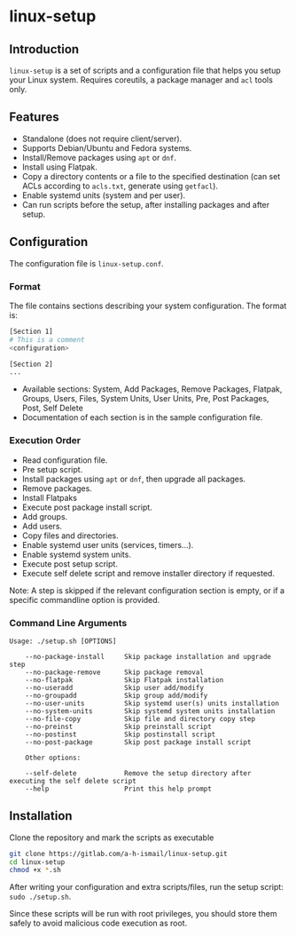 # linux-setup

## Introduction

`linux-setup` is a set of scripts and a configuration file that helps you setup your Linux system. Requires coreutils, a package manager and `acl` tools only.

## Features

- Standalone (does not require client/server).
- Supports Debian/Ubuntu and Fedora systems.
- Install/Remove packages using `apt` or `dnf`.
- Install using Flatpak.
- Copy a directory contents or a file to the specified destination (can set ACLs according to `acls.txt`, generate using `getfacl`).
- Enable systemd units (system and per user).
- Can run scripts before the setup, after installing packages and after setup.

## Configuration

The configuration file is `linux-setup.conf`.

### Format

The file contains sections describing your system configuration. The format is:

```bash
[Section 1]
# This is a comment
<configuration>

[Section 2]
...
```

- Available sections: System, Add Packages, Remove Packages, Flatpak, Groups, Users, Files, System Units, User Units, Pre, Post Packages, Post, Self Delete
- Documentation of each section is in the sample configuration file.

### Execution Order

- Read configuration file.
- Pre setup script.
- Install packages using `apt` or `dnf`, then upgrade all packages.
- Remove packages.
- Install Flatpaks
- Execute post package install script.
- Add groups.
- Add users.
- Copy files and directories.
- Enable systemd user units (services, timers...).
- Enable systemd system units.
- Execute post setup script.
- Execute self delete script and remove installer directory if requested.

Note: A step is skipped if the relevant configuration section is empty, or if a specific commandline option is provided.

### Command Line Arguments

```
Usage: ./setup.sh [OPTIONS]
    
    --no-package-install     Skip package installation and upgrade step
    --no-package-remove      Skip package removal
    --no-flatpak             Skip Flatpak installation
    --no-useradd             Skip user add/modify
    --no-groupadd            Skip group add/modify
    --no-user-units          Skip systemd user(s) units installation
    --no-system-units        Skip systemd system units installation
    --no-file-copy           Skip file and directory copy step
    --no-preinst             Skip preinstall script
    --no-postinst            Skip postinstall script
    --no-post-package        Skip post package install script

    Other options:

    --self-delete            Remove the setup directory after executing the self delete script
    --help                   Print this help prompt
```

## Installation

Clone the repository and mark the scripts as executable

```bash
git clone https://gitlab.com/a-h-ismail/linux-setup.git
cd linux-setup
chmod +x *.sh
```

After writing your configuration and extra scripts/files, run the setup script: `sudo ./setup.sh`.

Since these scripts will be run with root privileges, you should store them safely to avoid malicious code execution as root.
